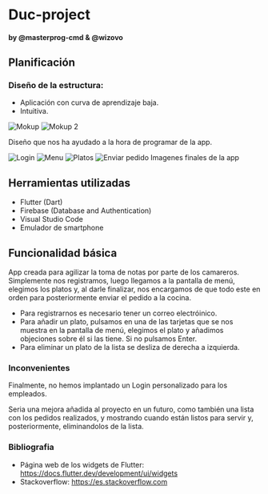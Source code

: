 # Duc-project
 
#### by @masterprog-cmd & @wizovo

## Planificación
### Diseño de la estructura:
- Aplicación con curva de aprendizaje baja.
- Intuitiva.

![Mokup](https://i.imgur.com/lIQB9n6.jpg)
![Mokup 2](https://i.imgur.com/m2wjtJl.jpg)

Diseño que nos ha ayudado a la hora de programar de la app.

![Login](https://i.imgur.com/irIWxQg.png)
![Menu](https://i.imgur.com/VuPplUe.png)
![Platos](https://i.imgur.com/buZA5S8.png)
![Enviar pedido](https://i.imgur.com/LY4a7jL.png)
Imagenes finales de la app

## Herramientas utilizadas
+ Flutter (Dart)
+ Firebase (Database and Authentication)
+ Visual Studio Code
+ Emulador de smartphone

## Funcionalidad básica
App creada para agilizar la toma de notas por parte de los camareros. Simplemente nos registramos, luego llegamos a la pantalla de menú, elegimos los platos y, al darle finalizar, nos encargamos de que todo este en orden para posteriormente enviar el pedido a la cocina.

+ Para registrarnos es necesario tener un correo electróinico.
+ Para añadir un plato, pulsamos en una de las tarjetas que se nos muestra en la pantalla de menú, elegimos el plato y añadimos objeciones sobre él si las tiene. Si no pulsamos Enter.
+ Para eliminar un plato de la lista se desliza de derecha a izquierda.

### Inconvenientes
Finalmente, no hemos implantado un Login personalizado para los empleados.
 
Seria una mejora añadida al proyecto en un futuro, como también una lista con los pedidos realizados, y mostrando cuando están listos para servir y, posteriormente, eliminandolos de la lista.

### Bibliografia
+ Página web de los widgets de Flutter: https://docs.flutter.dev/development/ui/widgets
+ Stackoverflow: https://es.stackoverflow.com